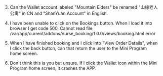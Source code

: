
3. Can the Wallet account labeled "Mountain Elders" be renamed "山缘老人公寓" in CN and "ShanYuan Account" in English.

4. I have been unable to click on the Bookings button. When I load it into browser I get code 500, Cannot read file /var/app/current/addons/nurse_booking/1.0.0/views/booking.html  error

8. When I have finished booking and I click into "View Order Details", when I click the back button, can that return the user to the Mini Program home screen.

9. Don't think this is you but unsure. If I click the Wallet icon within the Mini Program home screen, it crashes the APP.

